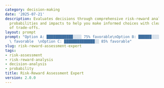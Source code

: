 ```yaml
---
category: decision-making
date: '2025-07-21'
description: Evaluates decisions through comprehensive risk-reward analysis, quantifying
  probabilities and impacts to help you make informed choices with clear understanding
  of trade-offs.
layout: prompt
prompt: "Option A: ████████████░░░░ 75% favorable\nOption B: ██████░░░░░░░░░░ 40%\
  \ favorable  \nOption C: ██████████████░░ 85% favorable"
slug: risk-reward-assessment-expert
tags:
- risk-assessment
- risk-reward-analysis
- decision-analysis
- probability
title: Risk-Reward Assessment Expert
version: 2.0.0
---
```

